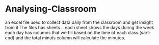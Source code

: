 # Analysing-Classroom
an excel file used to collect data daily from the classroom and get insight from it 
The files has sheets .. each sheet shows the days during the week  
each day has columns that we fill based on the time of each class (sart-end) and the total minuts column will calculate the minutes. 
